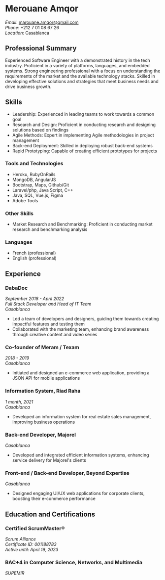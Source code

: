 # Merouane Amqor
_Email_: marouane.amqor@gmail.com  
_Phone_: +212 7 01 08 67 26  
_Location_: Casablanca

## Professional Summary
Experienced Software Engineer with a demonstrated history in the tech industry. Proficient in a variety of platforms, languages, and embedded systems. Strong engineering professional with a focus on understanding the requirements of the market and the available technology stacks. Skilled in developing effective solutions and strategies that meet business needs and drive business growth.

## Skills

- Leadership: Experienced in leading teams to work towards a common goal
- Research and Design: Proficient in conducting research and designing solutions based on findings
- Agile Methods: Expert in implementing Agile methodologies in project management
- Back-end Deployment: Skilled in deploying robust back-end systems
- Rapid Prototyping: Capable of creating efficient prototypes for projects

### Tools and Technologies

- Heroku, RubyOnRails
- MongoDB, AngularJS
- Bootstrap, Maps, Github/Git
- Laravel/php, Java Script, C++
- Java, SQL, Vue.js, Figma
- Adobe Tools

### Other Skills

- Market Research and Benchmarking: Proficient in conducting market research and benchmarking analysis

### Languages

- French (professional)
- English (professional)

## Experience

### DabaDoc
_September 2018 - April 2022_  
_Full Stack Developer and Head of IT Team_  
_Casablanca_

- Led a team of developers and designers, guiding them towards creating impactful features and testing them
- Collaborated with the marketing team, enhancing brand awareness through creative content and video series

### Co-founder of Meram / Texam
_2018 - 2019_  
_Casablanca_

- Initiated and designed an e-commerce web application, providing a JSON API for mobile applications

### Information System, Riad Raha
_1 month, 2021_  
_Casablanca_

- Developed an information system for real estate sales management, improving business operations

### Back-end Developer, Majorel
_Casablanca_

- Developed and integrated efficient information systems, enhancing service delivery for Majorel's clients

### Front-end / Back-end Developer, Beyond Expertise
_Casablanca_

- Designed engaging UI/UX web applications for corporate clients, boosting their e-commerce performance

## Education and Certifications

### Certified ScrumMaster®
_Scrum Alliance_  
_Certificate ID: 001188783_  
_Active until: April 19, 2023_

### BAC+4 in Computer Science, Networks, and Multimedia
_SUPEMIR_
